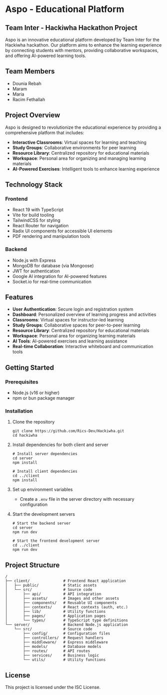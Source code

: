 # Aspo - Educational Platform

## Team Inter - Hackiwha Hackathon Project

Aspo is an innovative educational platform developed by Team Inter for the Hackiwha hackathon. Our platform aims to enhance the learning experience by connecting students with mentors, providing collaborative workspaces, and offering AI-powered learning tools.

## Team Members

- Dounia Rebah
- Maram
- Maria
- Racim Fethallah

## Project Overview

Aspo is designed to revolutionize the educational experience by providing a comprehensive platform that includes:

- **Interactive Classrooms**: Virtual spaces for learning and teaching
- **Study Groups**: Collaborative environments for peer learning
- **Resource Library**: Centralized repository for educational materials
- **Workspace**: Personal area for organizing and managing learning materials
- **AI-Powered Exercises**: Intelligent tools to enhance learning experience

## Technology Stack

### Frontend

- React 19 with TypeScript
- Vite for build tooling
- TailwindCSS for styling
- React Router for navigation
- Radix UI components for accessible UI elements
- PDF rendering and manipulation tools

### Backend

- Node.js with Express
- MongoDB for database (via Mongoose)
- JWT for authentication
- Google AI integration for AI-powered features
- Socket.io for real-time communication

## Features

- **User Authentication**: Secure login and registration system
- **Dashboard**: Personalized overview of learning progress and activities
- **Classrooms**: Virtual spaces for instructor-led learning
- **Study Groups**: Collaborative spaces for peer-to-peer learning
- **Resource Library**: Centralized repository for educational materials
- **Workspace**: Personal area for organizing learning materials
- **AI Tools**: AI-powered exercises and learning assistance
- **Real-time Collaboration**: Interactive whiteboard and communication tools

## Getting Started

### Prerequisites

- Node.js (v16 or higher)
- npm or bun package manager

### Installation

1. Clone the repository

   ```
   git clone https://github.com/Rics-Dev/Hackiwha.git
   cd hackiwha
   ```

2. Install dependencies for both client and server

   ```
   # Install server dependencies
   cd server
   npm install

   # Install client dependencies
   cd ../client
   npm install
   ```

3. Set up environment variables

   - Create a `.env` file in the server directory with necessary configuration

4. Start the development servers

   ```
   # Start the backend server
   cd server
   npm run dev

   # Start the frontend development server
   cd ../client
   npm run dev
   ```

## Project Structure

```
/
├── client/               # Frontend React application
│   ├── public/           # Static assets
│   └── src/              # Source code
│       ├── api/          # API integration
│       ├── assets/       # Images and other assets
│       ├── components/   # Reusable UI components
│       ├── contexts/     # React contexts (auth, etc.)
│       ├── lib/          # Utility functions
│       ├── pages/        # Application pages
│       └── types/        # TypeScript type definitions
└── server/               # Backend Node.js application
    └── src/              # Source code
        ├── config/       # Configuration files
        ├── controllers/  # Request handlers
        ├── middleware/   # Express middleware
        ├── models/       # Database models
        ├── routes/       # API routes
        ├── services/     # Business logic
        └── utils/        # Utility functions
```

## License

This project is licensed under the ISC License.
